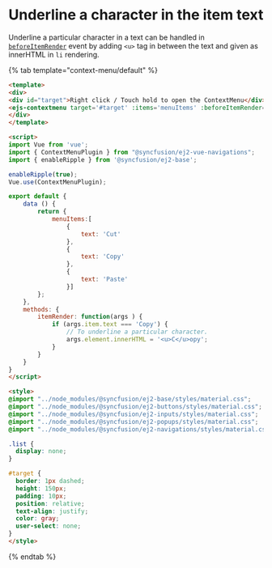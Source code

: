 # Underline a character in the item text

Underline a particular character in a text can be handled in [`beforeItemRender`](../../api/context-menu/#beforeitemrender) event by
adding `<u>` tag in between the text and given as innerHTML in `li` rendering.

{% tab template="context-menu/default" %}

```html
<template>
<div>
<div id="target">Right click / Touch hold to open the ContextMenu</div>
<ejs-contextmenu target='#target' :items='menuItems' :beforeItemRender='itemRender'></ejs-contextmenu>
</div>
</template>

<script>
import Vue from 'vue';
import { ContextMenuPlugin } from "@syncfusion/ej2-vue-navigations";
import { enableRipple } from '@syncfusion/ej2-base';

enableRipple(true);
Vue.use(ContextMenuPlugin);

export default {
    data () {
        return {
            menuItems:[
                {
                    text: 'Cut'
                },
                {
                    text: 'Copy'
                },
                {
                    text: 'Paste'
                }]
        };
    },
    methods: {
        itemRender: function(args ) {
            if (args.item.text === 'Copy') {
                // To underline a particular character.
                args.element.innerHTML = '<u>C</u>opy';
            }
        }
    }
}
</script>

<style>
@import "../node_modules/@syncfusion/ej2-base/styles/material.css";
@import "../node_modules/@syncfusion/ej2-buttons/styles/material.css";
@import "../node_modules/@syncfusion/ej2-inputs/styles/material.css";
@import "../node_modules/@syncfusion/ej2-popups/styles/material.css";
@import "../node_modules/@syncfusion/ej2-navigations/styles/material.css";

.list {
  display: none;
}

#target {
  border: 1px dashed;
  height: 150px;
  padding: 10px;
  position: relative;
  text-align: justify;
  color: gray;
  user-select: none;
}
</style>
```

{% endtab %}
